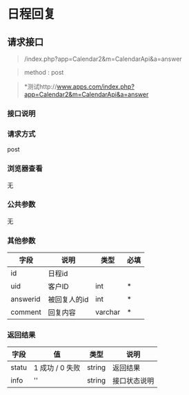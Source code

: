 # 日程回复
## 请求接口 

> /index.php?app=Calendar2&m=CalendarApi&a=answer

>  method : post

> *测试http://www.apps.com/index.php?app=Calendar2&m=CalendarApi&a=answer

### **接口说明**

### **请求方式**
post

### **浏览器查看**
无

### **公共参数** 
无

### **其他参数**
|字段       |说明            |类型    |必填           |
| --------- |--------      |--------|--------       |
|id        |日程id|
|uid         |客户ID|int|    *|
|answerid         |被回复人的id|int|    *|
|comment      |回复内容 | varchar|*|


### **返回结果**
|字段       |值             |类型    |说明           |
| --------- |--------      |--------|--------       |
|statu    |1 成功 / 0 失败 |string |返回结果         |
|info       | '' | string | 接口状态说明  |
